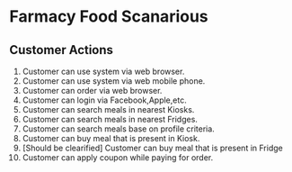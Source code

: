 # Farmacy Food Scanarious

## Customer Actions
1. Customer can use system via web browser.
1. Customer can use system via web mobile phone.
1. Customer can order via web browser.
1. Customer can login via Facebook,Apple,etc.
1. Customer can search meals in nearest Kiosks.
1. Customer can search meals in nearest Fridges.
1. Customer can search meals base on profile criteria.
1. Customer can buy meal that is present in Kiosk.
1. [Should be clearified] Customer can buy meal that is present in Fridge
1. Customer can apply coupon while paying for order.
